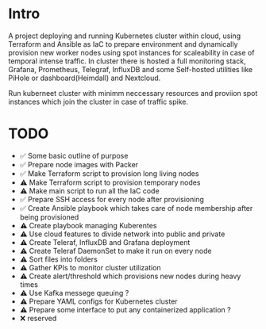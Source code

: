 
# Intro

A project deploying and running Kubernetes cluster within cloud, using Terraform and Ansible as IaC to prepare environment and dynamically provision new worker nodes using spot instances for scaleability in case of temporal intense traffic.
In cluster there is hosted a full monitoring stack, Grafana, Prometheus, Telegraf, InfluxDB and some Self-hosted utilities like PiHole or dashboard(Heimdall) and Nextcloud.

Run kuberneet cluster with minimm neccessary resources and proviion spot instances which join the cluster in case of traffic spike.



# TODO

- ✅   Some basic outline of purpose
- ✅   Prepare node images with Packer
- ✅   Make Terraform script to provision long living nodes
- ⚠️   Make Terraform script to provision temporary nodes
- ⚠️   Make main script to run all the IaC code
- ✅   Prepare SSH access for every node after provisioning
- ✅   Create Ansible playbook which takes care of node membership after being provisioned
- ⚠️   Create playbook managing Kuberentes
- ⚠️   Use cloud features to divide network into public and private
- ⚠️   Create Teleraf, InfluxDB and Grafana deployment
- ⚠️   Create Teleraf DaemonSet to make it run on every node
- ⚠️   Sort files into folders
- ⚠️   Gather KPIs to monitor cluster utilization
- ⚠️   Create alert/threshold which provisions new nodes during heavy times
- ⚠️   Use Kafka messege queuing ?
- ⚠️   Prepare YAML configs for Kubernetes cluster
- ⚠️   Prepare some interface to put any containerized application ?
- ❌  reserved
